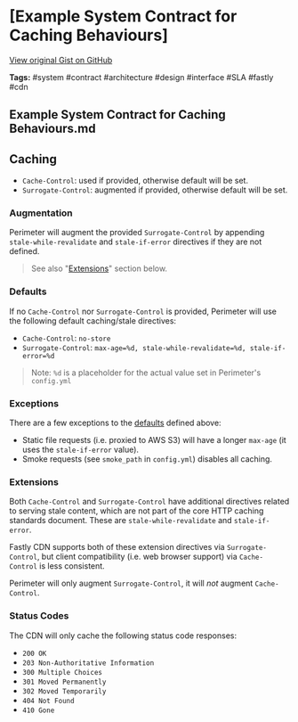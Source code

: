 # [Example System Contract for Caching Behaviours] 

[View original Gist on GitHub](https://gist.github.com/Integralist/524be67b0b33e8087dd67a5a6af9b3c5)

**Tags:** #system #contract #architecture #design #interface #SLA #fastly #cdn

## Example System Contract for Caching Behaviours.md

## Caching

- `Cache-Control`: used if provided, otherwise default will be set.
- `Surrogate-Control`: augmented if provided, otherwise default will be set.

### Augmentation

Perimeter will augment the provided `Surrogate-Control` by appending `stale-while-revalidate` and `stale-if-error` directives if they are not defined.

> See also "[Extensions](#extensions)" section below.

### Defaults

If no `Cache-Control` nor `Surrogate-Control` is provided, Perimeter will use the following default caching/stale directives:

- `Cache-Control`: `no-store`
- `Surrogate-Control`: `max-age=%d, stale-while-revalidate=%d, stale-if-error=%d`

> Note: `%d` is a placeholder for the actual value set in Perimeter's `config.yml`

### Exceptions

There are a few exceptions to the [defaults](#defaults) defined above:

- Static file requests (i.e. proxied to AWS S3) will have a longer `max-age` (it uses the `stale-if-error` value).
- Smoke requests (see `smoke_path` in `config.yml`) disables all caching.

### Extensions

Both `Cache-Control` and `Surrogate-Control` have additional directives related to serving stale content, which are not part of the core HTTP caching standards document. These are `stale-while-revalidate` and `stale-if-error`.

Fastly CDN supports both of these extension directives via `Surrogate-Control`, but client compatibility (i.e. web browser support) via `Cache-Control` is less consistent.

Perimeter will only augment `Surrogate-Control`, it will _not_ augment `Cache-Control`.

### Status Codes

The CDN will only cache the following status code responses:

- `200 OK`
- `203 Non-Authoritative Information`
- `300 Multiple Choices`
- `301 Moved Permanently`
- `302 Moved Temporarily`
- `404 Not Found`
- `410 Gone`

